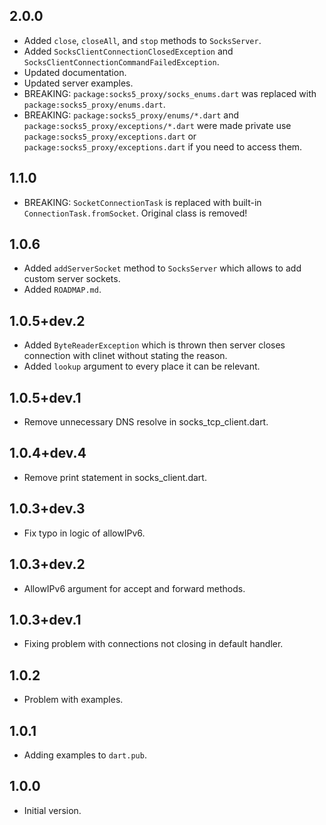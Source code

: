 ## 2.0.0

- Added `close`, `closeAll`, and `stop` methods to `SocksServer`.
- Added `SocksClientConnectionClosedException` and `SocksClientConnectionCommandFailedException`.
- Updated documentation.
- Updated server examples.
- BREAKING: `package:socks5_proxy/socks_enums.dart` was replaced with `package:socks5_proxy/enums.dart`.
- BREAKING: `package:socks5_proxy/enums/*.dart` and `package:socks5_proxy/exceptions/*.dart` were made private use `package:socks5_proxy/exceptions.dart` or `package:socks5_proxy/exceptions.dart` if you need to access them.

## 1.1.0

- BREAKING: `SocketConnectionTask` is replaced with built-in `ConnectionTask.fromSocket`. Original class is removed!

## 1.0.6

- Added `addServerSocket` method to `SocksServer` which allows to add custom server sockets.
- Added `ROADMAP.md`.

## 1.0.5+dev.2

- Added `ByteReaderException` which is thrown then server closes connection with clinet without stating the reason. 
- Added `lookup` argument to every place it can be relevant.


## 1.0.5+dev.1

- Remove unnecessary DNS resolve in socks_tcp_client.dart.

## 1.0.4+dev.4

- Remove print statement in socks_client.dart.

## 1.0.3+dev.3

- Fix typo in logic of allowIPv6.

## 1.0.3+dev.2

- AllowIPv6 argument for accept and forward methods.

## 1.0.3+dev.1

- Fixing problem with connections not closing in default handler.

## 1.0.2

- Problem with examples.

## 1.0.1

- Adding examples to `dart.pub`.

## 1.0.0

- Initial version.
